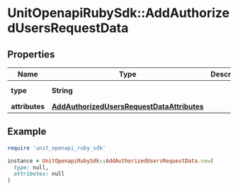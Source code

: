 # UnitOpenapiRubySdk::AddAuthorizedUsersRequestData

## Properties

| Name | Type | Description | Notes |
| ---- | ---- | ----------- | ----- |
| **type** | **String** |  | [optional][default to &#39;addAuthorizedUsers&#39;] |
| **attributes** | [**AddAuthorizedUsersRequestDataAttributes**](AddAuthorizedUsersRequestDataAttributes.md) |  | [optional] |

## Example

```ruby
require 'unit_openapi_ruby_sdk'

instance = UnitOpenapiRubySdk::AddAuthorizedUsersRequestData.new(
  type: null,
  attributes: null
)
```

